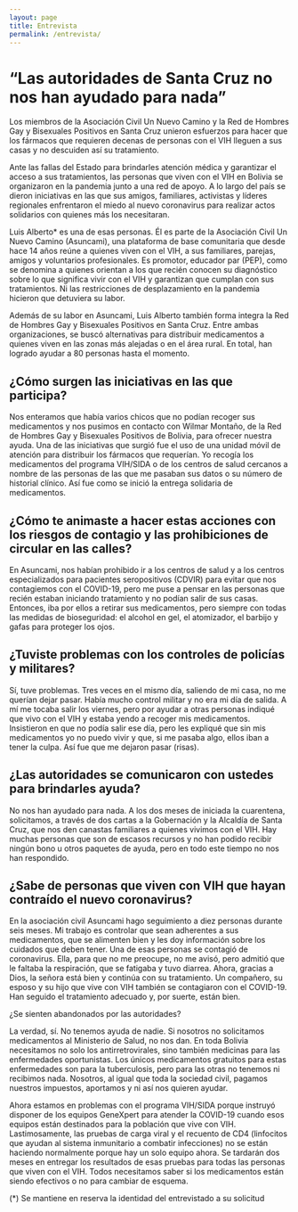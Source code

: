```yaml
---
layout: page
title: Entrevista
permalink: /entrevista/
---
```


# “Las autoridades de Santa Cruz no nos han ayudado para nada”

Los miembros de la Asociación Civil Un Nuevo Camino y la Red de Hombres Gay y Bisexuales Positivos en Santa Cruz unieron esfuerzos para hacer que los fármacos que requieren decenas de personas con el VIH lleguen a sus casas y no descuiden así su tratamiento.  

Ante las fallas del Estado para brindarles atención médica y garantizar el acceso a sus tratamientos, las personas que viven con el VIH en Bolivia se organizaron en la pandemia junto a una red de apoyo. A lo largo del país se dieron iniciativas en las que sus amigos, familiares, activistas y líderes regionales enfrentaron el miedo al nuevo coronavirus para realizar actos solidarios con quienes más los necesitaran.

Luis Alberto* es una de esas personas. Él es parte de la Asociación Civil Un Nuevo Camino (Asuncami), una plataforma de base comunitaria que desde hace 14 años reúne a quienes viven con el VIH, a sus familiares, parejas, amigos y voluntarios profesionales. Es promotor, educador par (PEP), como se denomina a quienes orientan a los que recién conocen su diagnóstico sobre lo que significa vivir con el VIH y garantizan que cumplan con sus tratamientos. Ni las restricciones de desplazamiento en la pandemia hicieron que detuviera su labor. 

Además de su labor en Asuncami, Luis Alberto también forma integra la Red de Hombres Gay y Bisexuales Positivos en Santa Cruz. Entre ambas organizaciones, se buscó alternativas para distribuir medicamentos a quienes viven en las zonas más alejadas o en el área rural.  En total, han logrado ayudar a  80 personas hasta el momento. 


## ¿Cómo surgen las iniciativas en las que participa?
Nos enteramos que había varios chicos que no podían recoger sus medicamentos y nos pusimos en contacto con Wilmar Montaño, de la Red de Hombres Gay y Bisexuales Positivos de Bolivia, para ofrecer nuestra ayuda. Una de las iniciativas que surgió fue el uso de una unidad móvil de atención para distribuir los fármacos que requerían. Yo recogía los medicamentos del programa VIH/SIDA o de los centros de salud cercanos a nombre de las personas de las que me pasaban sus datos o su número de historial clínico. Así fue como se inició la entrega solidaria de medicamentos.

## ¿Cómo te animaste a hacer estas acciones con los riesgos de contagio y las prohibiciones de circular en las calles?
En Asuncami, nos habían prohibido ir a los centros de salud y a los centros especializados para pacientes seropositivos (CDVIR) para evitar que nos contagiemos con el COVID-19, pero me puse a pensar en las personas que recién estaban iniciando tratamiento y no podían salir de sus casas.  Entonces, iba por ellos a retirar sus medicamentos, pero siempre con todas las medidas de bioseguridad: el alcohol en gel, el atomizador, el barbijo y gafas para proteger los ojos. 

## ¿Tuviste problemas con los controles de policías y militares?

Sí, tuve problemas. Tres veces en el mismo día, saliendo de mi casa, no me querían dejar pasar. Había mucho control militar y no era mi día de salida. A mí me tocaba salir los viernes, pero por ayudar a otras personas indiqué que vivo con el VIH y estaba yendo a recoger mis medicamentos. Insistieron en que no podía salir ese día, pero les expliqué que sin mis medicamentos yo no puedo vivir y que, si me pasaba algo, ellos iban a tener la culpa. Así fue que me dejaron pasar (risas). 

## ¿Las autoridades se comunicaron con ustedes para brindarles ayuda?

No nos han ayudado para nada. A los dos meses de iniciada la cuarentena, solicitamos, a través de dos cartas a la Gobernación y la Alcaldía de Santa Cruz, que nos den canastas familiares a quienes vivimos con el VIH. Hay muchas personas que son de escasos recursos y no han podido recibir ningún bono u otros paquetes de ayuda, pero en todo este tiempo no nos han respondido. 

## ¿Sabe de personas que viven con VIH que hayan contraído el nuevo coronavirus?

En la asociación civil Asuncami hago seguimiento a diez personas durante seis meses. Mi trabajo es controlar que sean adherentes a sus medicamentos, que se alimenten bien y les doy información sobre los cuidados que deben tener. Una de esas personas se contagió de coronavirus. Ella, para que no me preocupe, no me avisó, pero admitió que le faltaba la respiración, que se fatigaba y tuvo diarrea. Ahora, gracias a Dios, la señora está bien y continúa con su tratamiento. Un compañero, su esposo y su hijo que vive con VIH también se contagiaron con el COVID-19. Han seguido el tratamiento adecuado y, por suerte, están bien. 

¿Se sienten abandonados por las autoridades?

La verdad, sí. No tenemos ayuda de nadie. Si nosotros no solicitamos medicamentos al Ministerio de Salud, no nos dan. En toda Bolivia necesitamos no solo los antirretrovirales, sino también medicinas para las enfermedades oportunistas. Los únicos medicamentos gratuitos para estas enfermedades son para la tuberculosis, pero para las otras no tenemos ni recibimos nada. Nosotros, al igual que toda la sociedad civil, pagamos nuestros impuestos, aportamos y ni así nos quieren ayudar. 

Ahora estamos en problemas con el programa VIH/SIDA porque instruyó disponer de los equipos GeneXpert para atender la COVID-19 cuando esos equipos están destinados para la población que vive con VIH. Lastimosamente, las pruebas de carga viral y el recuento de CD4 (linfocitos que ayudan al sistema inmunitario a combatir infecciones) no se están haciendo normalmente porque hay un solo equipo ahora. Se tardarán dos meses en entregar los resultados de esas pruebas para todas las personas que viven con el VIH. Todos necesitamos saber si los medicamentos están siendo efectivos o no para cambiar de esquema.

(*) Se mantiene en reserva la identidad del entrevistado a su solicitud
